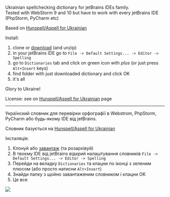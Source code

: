 Ukrainian spellchecking dictionary for jetBrains IDEs family.  
Tested with WebStorm 9 and 10 but have to work with every jetBrains IDE (PhpStorm, PyCharm etc)  

Based on [Hunspell/Aspell for Ukrainian](http://sourceforge.net/projects/ispell-uk/)

Install:  

1. clone or [download](https://github.com/onikienko/jetBrains-ukrainian-dictionary/archive/master.zip) (and unzip)
2. in your jetBrains IDE go to `File -> Default Settings... -> Editor -> Spelling`
3. go to `Dictionaries` tab and click on green icon with *plus* (or just press `Alt+Insert` keys)
4. find folder with just downloaded dictionary and click OK
5. it's all

Glory to Ukraine!

License: see on [Hunspell/Aspell for Ukrainian](http://sourceforge.net/projects/ispell-uk/) page

--------

Українский словник для перевірки орфографії в Webstrom, PhpStorm, PyCharm або будь-якому IDE від jetBrains.

Словник базується на [Hunspell/Aspell for Ukrainian](http://sourceforge.net/projects/ispell-uk/)

Інсталяція:

1. Клонуй або [завантаж](https://github.com/onikienko/jetBrains-ukrainian-dictionary/archive/master.zip) (та розархівуй)
2. В твоєму IDE від jetBrains відкрий налаштування словників `File -> Default Settings... -> Editor -> Spelling`
3. Перейди на вкладку `Dictionaries` та клацни по іконці з зеленим плюсом (або просто натисни `Alt+Insert`)
4. Знайди папку з щойно завантаженим словником і клацни OK
5. Це все

![](http://onikienko.pp.ua/wp-content/uploads/2015/01/2015-01-30_153846.png)


